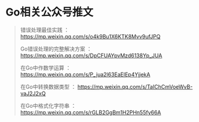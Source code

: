 # Go相关公众号推文

>错误处理最佳实践  ： 	https://mp.weixin.qq.com/s/o4k9Bu1X6KTK8Mvv9ufJPQ
>
>Go错误处理的完整解决方案 ：https://mp.weixin.qq.com/s/DpCFUAYpvMzd6138Yp_JUA
>
>在Go中作数学运算 ：	https://mp.weixin.qq.com/s/P_jua2l63EaElEp4YjjekA
>
>在Go中转换数据类型 ： https://mp.weixin.qq.com/s/TaIChCmVoeWvB-vaJ2J2xQ
>
>在Go中格式化字符串 ： https://mp.weixin.qq.com/s/rGLB2GgBm1H2PHn55fy66A
>


